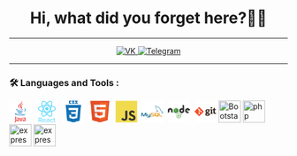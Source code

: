 <div id="header" align="center">
  <h1>Hi, what did you forget here?🫶🏻</h1>
</div>

---

<div id="badges" align="center">
  <a href="https://vk.com/romashka_gr">
    <img src="https://img.shields.io/badge/VK-blue?style=for-the-badge&logo=vk&logoColor=white" alt="VK"/>
  </a>
  <a href="https://t.me/romashka_rv">
    <img src="https://img.shields.io/badge/Telegram-purple?style=for-the-badge&logo=telegram&logoColor=white" alt="Telegram"/>
  </a>
</div>

---

### :hammer_and_wrench: Languages and Tools :

<div>
  <img src="https://github.com/devicons/devicon/blob/master/icons/java/java-original-wordmark.svg" title="Java" alt="Java" width="40" height="40"/>&nbsp;
  <img src="https://github.com/devicons/devicon/blob/master/icons/react/react-original-wordmark.svg" title="React" alt="React" width="40" height="40"/>&nbsp;
  <img src="https://github.com/devicons/devicon/blob/master/icons/css3/css3-plain-wordmark.svg"  title="CSS3" alt="CSS" width="40" height="40"/>&nbsp;
  <img src="https://github.com/devicons/devicon/blob/master/icons/html5/html5-original.svg" title="HTML5" alt="HTML" width="40" height="40"/>&nbsp;
  <img src="https://github.com/devicons/devicon/blob/master/icons/javascript/javascript-original.svg" title="JavaScript" alt="JavaScript" width="40" height="40"/>&nbsp;
  <img src="https://github.com/devicons/devicon/blob/master/icons/mysql/mysql-original-wordmark.svg" title="MySQL"  alt="MySQL" width="40" height="40"/>&nbsp;
  <img src="https://github.com/devicons/devicon/blob/master/icons/nodejs/nodejs-original-wordmark.svg" title="NodeJS" alt="NodeJS" width="40" height="40"/>&nbsp;
  <img src="https://github.com/devicons/devicon/blob/master/icons/git/git-original-wordmark.svg" title="Git" **alt="Git" width="40" height="40"/>
  <img src="https://cdn.jsdelivr.net/gh/devicons/devicon/icons/bootstrap/bootstrap-plain-wordmark.svg" title="Bootstart" **alt="bootstrap" width="40" height="40"/>
  <img src="https://cdn.jsdelivr.net/gh/devicons/devicon/icons/php/php-plain.svg" title="php" **alt="php" width="40" height="40"/>  
  <img src="https://cdn.jsdelivr.net/gh/devicons/devicon/icons/express/express-original.svg" title="express" **alt="express" width="40" height="40"/>
  <img src="https://cdn.jsdelivr.net/gh/devicons/devicon/icons/nextjs/nextjs-line.svg" title="express" **alt="next" width="40" height="40"/>
</div>
